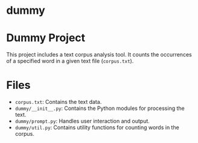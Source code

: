 # dummy
# Dummy Project

This project includes a text corpus analysis tool. It counts the occurrences of a specified word in a given text file (`corpus.txt`).

# Files

- `corpus.txt`: Contains the text data.
- `dummy/__init__.py`: Contains the Python modules for processing the text.
- `dummy/prompt.py`: Handles user interaction and output.
- `dummy/util.py`: Contains utility functions for counting words in the corpus.
